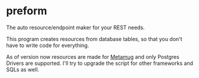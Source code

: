 # preform
The auto resource/endpoint maker for your REST needs.


This program creates resources from database tables, so that you don't have to write code for everything.

As of version now resources are made for [Metamug](https://metamug.com/) and only Postgres Drivers are supported. I'll try to upgrade the script for other frameworks and SQLs as well.

